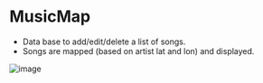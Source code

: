 # MusicMap
- Data base to add/edit/delete a list of songs. </br>
- Songs are mapped (based on artist lat and lon) and displayed. </br>

![image](https://user-images.githubusercontent.com/24498010/186519986-a9469dc4-e31d-4fcc-b243-50a708ed7235.png)
